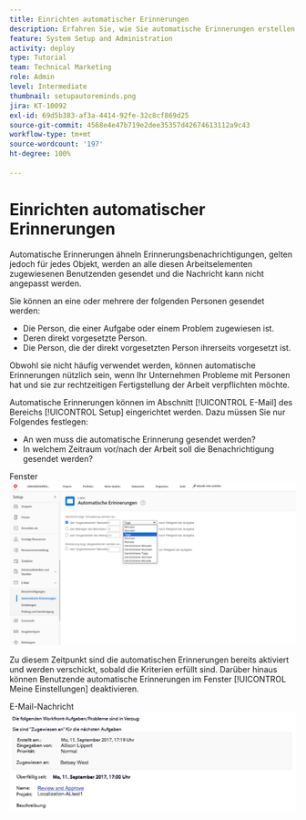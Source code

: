 ```yaml
---
title: Einrichten automatischer Erinnerungen
description: Erfahren Sie, wie Sie automatische Erinnerungen erstellen, um Benutzende darüber zu informieren, dass das geplante Fertigstellungsdatum der zugewiesenen Arbeit bevorsteht oder überschritten wurde.
feature: System Setup and Administration
activity: deploy
type: Tutorial
team: Technical Marketing
role: Admin
level: Intermediate
thumbnail: setupautoreminds.png
jira: KT-10092
exl-id: 69d5b383-af3a-4414-92fe-32c8cf869d25
source-git-commit: 4568e4e47b719e2dee35357d42674613112a9c43
workflow-type: tm+mt
source-wordcount: '197'
ht-degree: 100%

---
```


<!--
this has the same content as the system administrator notification setup and mangement section of the email and inapp notificiations learning path
-->

# Einrichten automatischer Erinnerungen

Automatische Erinnerungen ähneln Erinnerungsbenachrichtigungen, gelten jedoch für jedes Objekt, werden an alle diesen Arbeitselementen zugewiesenen Benutzenden gesendet und die Nachricht kann nicht angepasst werden.

Sie können an eine oder mehrere der folgenden Personen gesendet werden:

* Die Person, die einer Aufgabe oder einem Problem zugewiesen ist.
* Deren direkt vorgesetzte Person.
* Die Person, die der direkt vorgesetzten Person ihrerseits vorgesetzt ist.

Obwohl sie nicht häufig verwendet werden, können automatische Erinnerungen nützlich sein, wenn Ihr Unternehmen Probleme mit Personen hat und sie zur rechtzeitigen Fertigstellung der Arbeit verpflichten möchte.

Automatische Erinnerungen können im Abschnitt [!UICONTROL E-Mail] des Bereichs [!UICONTROL Setup] eingerichtet werden. Dazu müssen Sie nur Folgendes festlegen:

* An wen muss die automatische Erinnerung gesendet werden?
* In welchem Zeitraum vor/nach der Arbeit soll die Benachrichtigung gesendet werden?

Fenster ![[!UICONTROL Automatische Erinnerungen] im [!UICONTROL Setup]](assets/admin-fund-automatic-reminders-1.png)

Zu diesem Zeitpunkt sind die automatischen Erinnerungen bereits aktiviert und werden verschickt, sobald die Kriterien erfüllt sind. Darüber hinaus können Benutzende automatische Erinnerungen im Fenster [!UICONTROL Meine Einstellungen] deaktivieren.

E-Mail-Nachricht ![[!UICONTROL Automatische Erinnerung]](assets/admin-fund-automatic-reminders-2.png)
